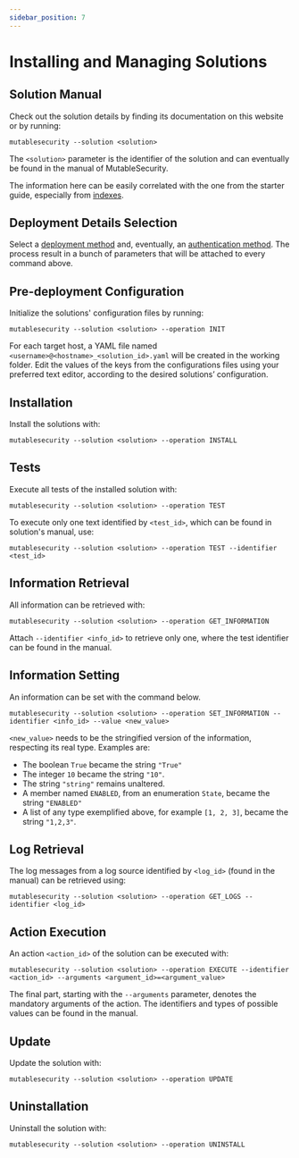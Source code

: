 ```yaml
---
sidebar_position: 7
---
```


# Installing and Managing Solutions

## Solution Manual

Check out the solution details by finding its documentation on this website or by running:

```
mutablesecurity --solution <solution>
```

The `<solution>` parameter is the identifier of the solution and can eventually be found in the manual of MutableSecurity.

The information here can be easily correlated with the one from the starter guide, especially from [indexes](basics/indexes).

## Deployment Details Selection

Select a [deployment method](selecting-the-deployment-method.md) and, eventually, an [authentication method](selecting-an-authentication-method-for-remote-deployment.md). The process result in a bunch of parameters that will be attached to every command above.

## Pre-deployment Configuration

Initialize the solutions' configuration files by running:

```
mutablesecurity --solution <solution> --operation INIT
```

For each target host, a YAML file named `<username>@<hostname>_<solution_id>.yaml` will be created in the working folder. Edit the values of the keys from the configurations files using your preferred text editor, according to the desired solutions’ configuration.

## Installation

Install the solutions with:

```
mutablesecurity --solution <solution> --operation INSTALL
```

## Tests

Execute all tests of the installed solution with:

```
mutablesecurity --solution <solution> --operation TEST
```

To execute only one text identified by `<test_id>`, which can be found in solution's manual, use:

```
mutablesecurity --solution <solution> --operation TEST --identifier <test_id>
```

## Information Retrieval

All information can be retrieved with:

```
mutablesecurity --solution <solution> --operation GET_INFORMATION
```

Attach `--identifier <info_id>` to retrieve only one, where the test identifier can be found in the manual.

## Information Setting

An information can be set with the command below.

```
mutablesecurity --solution <solution> --operation SET_INFORMATION --identifier <info_id> --value <new_value>
```

`<new_value>` needs to be the stringified version of the information, respecting its real type. Examples are:
- The boolean `True` became the string `"True"`
- The integer `10` became the string `"10"`.
- The string `"string"` remains unaltered.
- A member named `ENABLED`, from an enumeration `State`, became the string `"ENABLED"`
- A list of any type exemplified above, for example `[1, 2, 3]`, became the string `"1,2,3"`.

## Log Retrieval

The log messages from a log source identified by `<log_id>` (found in the manual) can be retrieved using:

```
mutablesecurity --solution <solution> --operation GET_LOGS --identifier <log_id>
```

## Action Execution

An action `<action_id>` of the solution can be executed with:

```
mutablesecurity --solution <solution> --operation EXECUTE --identifier <action_id> --arguments <argument_id>=<argument_value>
```

The final part, starting with the `--arguments` parameter, denotes the mandatory arguments of the action. The identifiers and types of possible values can be found in the manual.

## Update

Update the solution with:

```
mutablesecurity --solution <solution> --operation UPDATE
```

## Uninstallation

Uninstall the solution with:

```
mutablesecurity --solution <solution> --operation UNINSTALL
```